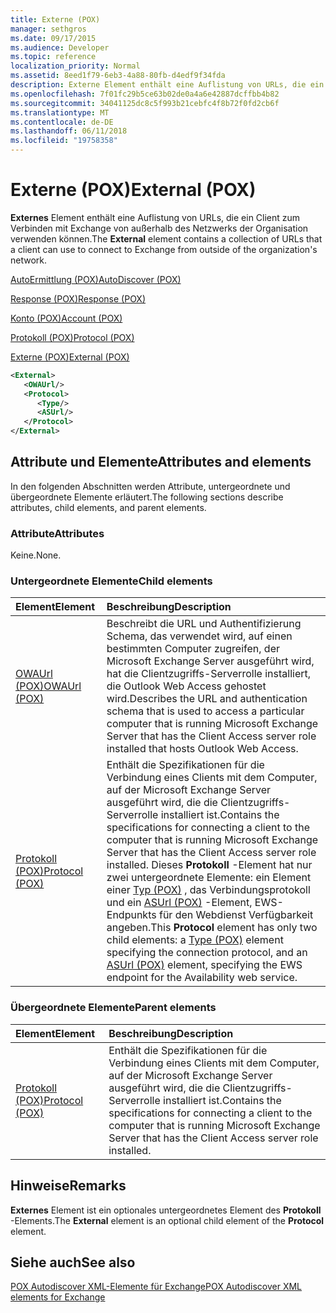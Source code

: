 ```yaml
---
title: Externe (POX)
manager: sethgros
ms.date: 09/17/2015
ms.audience: Developer
ms.topic: reference
localization_priority: Normal
ms.assetid: 8eed1f79-6eb3-4a88-80fb-d4edf9f34fda
description: Externe Element enthält eine Auflistung von URLs, die ein Client zum Verbinden mit Exchange von außerhalb des Netzwerks der Organisation verwenden können.
ms.openlocfilehash: 7f01fc29b5ce63b02de0a4a6e42887dcffbb4b82
ms.sourcegitcommit: 34041125dc8c5f993b21cebfc4f8b72f0fd2cb6f
ms.translationtype: MT
ms.contentlocale: de-DE
ms.lasthandoff: 06/11/2018
ms.locfileid: "19758358"
---
```

# <a name="external-pox"></a><span data-ttu-id="22824-103">Externe (POX)</span><span class="sxs-lookup"><span data-stu-id="22824-103">External (POX)</span></span>

<span data-ttu-id="22824-104">**Externes** Element enthält eine Auflistung von URLs, die ein Client zum Verbinden mit Exchange von außerhalb des Netzwerks der Organisation verwenden können.</span><span class="sxs-lookup"><span data-stu-id="22824-104">The **External** element contains a collection of URLs that a client can use to connect to Exchange from outside of the organization's network.</span></span> 
  
[<span data-ttu-id="22824-105">AutoErmittlung (POX)</span><span class="sxs-lookup"><span data-stu-id="22824-105">AutoDiscover (POX)</span></span>](autodiscover-pox.md)
  
[<span data-ttu-id="22824-106">Response (POX)</span><span class="sxs-lookup"><span data-stu-id="22824-106">Response (POX)</span></span>](response-pox.md)
  
[<span data-ttu-id="22824-107">Konto (POX)</span><span class="sxs-lookup"><span data-stu-id="22824-107">Account (POX)</span></span>](account-pox.md)
  
[<span data-ttu-id="22824-108">Protokoll (POX)</span><span class="sxs-lookup"><span data-stu-id="22824-108">Protocol (POX)</span></span>](protocol-pox.md)
  
[<span data-ttu-id="22824-109">Externe (POX)</span><span class="sxs-lookup"><span data-stu-id="22824-109">External (POX)</span></span>](external-pox.md)
  
```XML
<External>
   <OWAUrl/>
   <Protocol>
      <Type/>
      <ASUrl/>
   </Protocol>
</External>

```

## <a name="attributes-and-elements"></a><span data-ttu-id="22824-110">Attribute und Elemente</span><span class="sxs-lookup"><span data-stu-id="22824-110">Attributes and elements</span></span>

<span data-ttu-id="22824-111">In den folgenden Abschnitten werden Attribute, untergeordnete und übergeordnete Elemente erläutert.</span><span class="sxs-lookup"><span data-stu-id="22824-111">The following sections describe attributes, child elements, and parent elements.</span></span>
  
### <a name="attributes"></a><span data-ttu-id="22824-112">Attribute</span><span class="sxs-lookup"><span data-stu-id="22824-112">Attributes</span></span>

<span data-ttu-id="22824-113">Keine.</span><span class="sxs-lookup"><span data-stu-id="22824-113">None.</span></span>
  
### <a name="child-elements"></a><span data-ttu-id="22824-114">Untergeordnete Elemente</span><span class="sxs-lookup"><span data-stu-id="22824-114">Child elements</span></span>

|<span data-ttu-id="22824-115">**Element**</span><span class="sxs-lookup"><span data-stu-id="22824-115">**Element**</span></span>|<span data-ttu-id="22824-116">**Beschreibung**</span><span class="sxs-lookup"><span data-stu-id="22824-116">**Description**</span></span>|
|:-----|:-----|
|[<span data-ttu-id="22824-117">OWAUrl (POX)</span><span class="sxs-lookup"><span data-stu-id="22824-117">OWAUrl (POX)</span></span>](owaurl-pox.md) <br/> |<span data-ttu-id="22824-118">Beschreibt die URL und Authentifizierung Schema, das verwendet wird, auf einen bestimmten Computer zugreifen, der Microsoft Exchange Server ausgeführt wird, hat die Clientzugriffs-Serverrolle installiert, die Outlook Web Access gehostet wird.</span><span class="sxs-lookup"><span data-stu-id="22824-118">Describes the URL and authentication schema that is used to access a particular computer that is running Microsoft Exchange Server that has the Client Access server role installed that hosts Outlook Web Access.</span></span>  <br/> |
|[<span data-ttu-id="22824-119">Protokoll (POX)</span><span class="sxs-lookup"><span data-stu-id="22824-119">Protocol (POX)</span></span>](protocol-pox.md) <br/> |<span data-ttu-id="22824-120">Enthält die Spezifikationen für die Verbindung eines Clients mit dem Computer, auf der Microsoft Exchange Server ausgeführt wird, die die Clientzugriffs-Serverrolle installiert ist.</span><span class="sxs-lookup"><span data-stu-id="22824-120">Contains the specifications for connecting a client to the computer that is running Microsoft Exchange Server that has the Client Access server role installed.</span></span> <span data-ttu-id="22824-121">Dieses **Protokoll** -Element hat nur zwei untergeordnete Elemente: ein Element einer [Typ (POX)](type-pox.md) , das Verbindungsprotokoll und ein [ASUrl (POX)](asurl-pox.md) -Element, EWS-Endpunkts für den Webdienst Verfügbarkeit angeben.</span><span class="sxs-lookup"><span data-stu-id="22824-121">This **Protocol** element has only two child elements: a [Type (POX)](type-pox.md) element specifying the connection protocol, and an [ASUrl (POX)](asurl-pox.md) element, specifying the EWS endpoint for the Availability web service.</span></span>  <br/> |
   
### <a name="parent-elements"></a><span data-ttu-id="22824-122">Übergeordnete Elemente</span><span class="sxs-lookup"><span data-stu-id="22824-122">Parent elements</span></span>

|<span data-ttu-id="22824-123">**Element**</span><span class="sxs-lookup"><span data-stu-id="22824-123">**Element**</span></span>|<span data-ttu-id="22824-124">**Beschreibung**</span><span class="sxs-lookup"><span data-stu-id="22824-124">**Description**</span></span>|
|:-----|:-----|
|[<span data-ttu-id="22824-125">Protokoll (POX)</span><span class="sxs-lookup"><span data-stu-id="22824-125">Protocol (POX)</span></span>](protocol-pox.md) <br/> |<span data-ttu-id="22824-126">Enthält die Spezifikationen für die Verbindung eines Clients mit dem Computer, auf der Microsoft Exchange Server ausgeführt wird, die die Clientzugriffs-Serverrolle installiert ist.</span><span class="sxs-lookup"><span data-stu-id="22824-126">Contains the specifications for connecting a client to the computer that is running Microsoft Exchange Server that has the Client Access server role installed.</span></span>  <br/> |
   
## <a name="remarks"></a><span data-ttu-id="22824-127">Hinweise</span><span class="sxs-lookup"><span data-stu-id="22824-127">Remarks</span></span>

<span data-ttu-id="22824-128">**Externes** Element ist ein optionales untergeordnetes Element des **Protokoll** -Elements.</span><span class="sxs-lookup"><span data-stu-id="22824-128">The **External** element is an optional child element of the **Protocol** element.</span></span> 
  
## <a name="see-also"></a><span data-ttu-id="22824-129">Siehe auch</span><span class="sxs-lookup"><span data-stu-id="22824-129">See also</span></span>



[<span data-ttu-id="22824-130">POX Autodiscover XML-Elemente für Exchange</span><span class="sxs-lookup"><span data-stu-id="22824-130">POX Autodiscover XML elements for Exchange</span></span>](pox-autodiscover-xml-elements-for-exchange.md)

